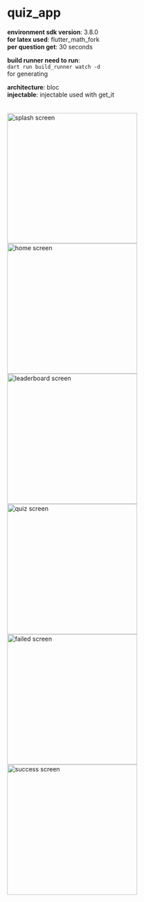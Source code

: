 # quiz_app

**environment sdk version**: 3.8.0\
**for latex used**: flutter_math_fork\
**per question get**: 30 seconds

**build runner need to run**:\
```dart run build_runner watch -d```\
for generating

**architecture**: bloc\
**injectable**: injectable used with get_it
\
\
\
<img src="assets/md_image/img.png" alt="splash screen" width="300">
<img src="https://i.ibb.co.com/G4gqTVQk/img-1.png" alt="home screen" width="300">
<img src="https://i.ibb.co.com/Fk7C5wxH/img-2.png" alt="leaderboard screen" width="300">
<img src="https://i.ibb.co.com/xq2WXm0y/img-3.png" alt="quiz screen" width="300">
<img src="https://i.ibb.co.com/QjX4m02w/img-4.png" alt="failed screen" width="300">
<img src="https://i.ibb.co.com/LdnqW6RJ/img-5.png" alt="success screen" width="300">

